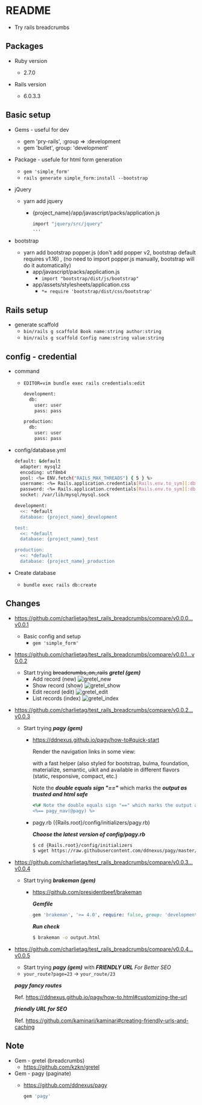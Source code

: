 # README
* Try rails breadcrumbs

## Packages

* Ruby version
  * 2.7.0

* Rails version
  * 6.0.3.3

## Basic setup
* Gems - useful for dev
  * gem 'pry-rails', :group => :development
  * gem 'bullet', group: 'development'

* Package - usefule for html form generation
  * `gem 'simple_form'`
  * `rails generate simple_form:install --bootstrap`

* jQuery
  * yarn add jquery
    * {project_name}/app/javascript/packs/application.js

      ```bash
      import "jquery/src/jquery"
      ...
      ```

* bootstrap
  * yarn add bootstrap popper.js (don't add popper v2, bootstrap default requires v1.16) , (no need to import popper.js manually, bootstrap will do it automatically)
    * app/javascript/packs/application.js
      * `import "bootstrap/dist/js/bootstrap"`
    * app/assets/stylesheets/application.css
      * `*= require 'bootstrap/dist/css/bootstrap'`

## Rails setup

* generate scaffold
  * `bin/rails g scaffold Book name:string author:string`
  * `bin/rails g scaffold Config name:string value:string`


## config - credential

* command
  * `EDITOR=vim bundle exec rails credentials:edit`

    ```bash
    development:
      db:
        user: user
        pass: pass

    production:
      db:
        user: user
        pass: pass
    ```

* config/database.yml

  ```bash
  default: &default
    adapter: mysql2
    encoding: utf8mb4
    pool: <%= ENV.fetch("RAILS_MAX_THREADS") { 5 } %>
    username: <%= Rails.application.credentials[Rails.env.to_sym][:db][:user] %>
    password: <%= Rails.application.credentials[Rails.env.to_sym][:db][:pass] %>
    socket: /var/lib/mysql/mysql.sock

  development:
    <<: *default
    database: {project_name}_development

  test:
    <<: *default
    database: {project_name}_test

  production:
    <<: *default
    database: {project_name}_production
  ```

* Create database
  * `bundle exec rails db:create`

## Changes
* https://github.com/charlietag/test_rails_breadcrumbs/compare/v0.0.0...v0.0.1
  * Basic config and setup
    * `gem 'simple_form'`

* https://github.com/charlietag/test_rails_breadcrumbs/compare/v0.0.1...v0.0.2
  * Start trying ~~breadcrumbs_on_rails~~ ***gretel (gem)***
    * Add record (new)
      ![gretel_new](/screenshots/gretel_new.png)
    * Show record (show)
      ![gretel_show](/screenshots/gretel_show.png)
    * Edit record (edit)
      ![gretel_edit](/screenshots/gretel_edit.png)
    * List records (index)
      ![gretel_index](/screenshots/gretel_index.png)

* https://github.com/charlietag/test_rails_breadcrumbs/compare/v0.0.2...v0.0.3
  * Start trying ***pagy (gem)***
    * https://ddnexus.github.io/pagy/how-to#quick-start

      Render the navigation links in some view:

      with a fast helper (also styled for bootstrap, bulma, foundation, materialize, semantic, uikit and available in different flavors (static, responsive, compact, etc.)

      Note the ***double equals sign "=="*** which marks the ***output as trusted and html safe***

      ```ruby
      <%# Note the double equals sign "==" which marks the output as trusted and html safe: %>
      <%== pagy_nav(@pagy) %>
      ```

    * pagy.rb ({Rails.root}/config/initializers/pagy.rb)

      ***Choose the latest version of config/pagy.rb***

      ```bash
      $ cd {Rails.root}/config/initializers
      $ wget https://raw.githubusercontent.com/ddnexus/pagy/master/lib/config/pagy.rb
      ```

* https://github.com/charlietag/test_rails_breadcrumbs/compare/v0.0.3...v0.0.4
  * Start trying ***brakeman (gem)***
    * https://github.com/presidentbeef/brakeman

      ***Gemfile***

      ```ruby
      gem 'brakeman', '>= 4.0', require: false, group: 'development'
      ```

      ***Run check***

      ```bash
      $ brakeman -o output.html
      ```

* https://github.com/charlietag/test_rails_breadcrumbs/compare/v0.0.4...v0.0.5
  * Start trying ***pagy (gem)*** with ***FRIENDLY URL*** *For Better SEO*
  * `your_route?page=23` -> `your_route/23`

  ***pagy fancy routes***

  Ref. https://ddnexus.github.io/pagy/how-to.html#customizing-the-url

  ***friendly URL for SEO***

  Ref. https://github.com/kaminari/kaminari#creating-friendly-urls-and-caching

## Note
* Gem - gretel (breadcrumbs)
  * https://github.com/kzkn/gretel
* Gem - pagy (paginate)
  * https://github.com/ddnexus/pagy

    ```ruby
    gem 'pagy'
    ```
